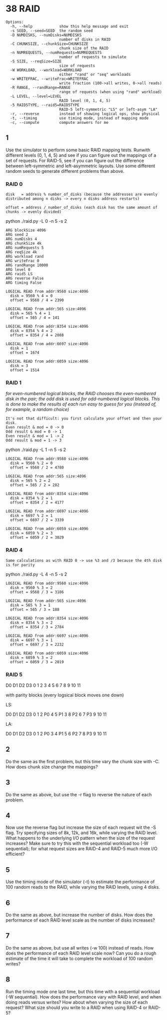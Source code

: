 # 38 RAID

~~~
Options:
  -h, --help            show this help message and exit
  -s SEED, --seed=SEED  the random seed
  -D NUMDISKS, --numDisks=NUMDISKS
                        number of disks in RAID
  -C CHUNKSIZE, --chunkSize=CHUNKSIZE
                        chunk size of the RAID
  -n NUMREQUESTS, --numRequests=NUMREQUESTS
                        number of requests to simulate
  -S SIZE, --reqSize=SIZE
                        size of requests
  -W WORKLOAD, --workload=WORKLOAD
                        either "rand" or "seq" workloads
  -w WRITEFRAC, --writeFrac=WRITEFRAC
                        write fraction (100->all writes, 0->all reads)
  -R RANGE, --randRange=RANGE
                        range of requests (when using "rand" workload)
  -L LEVEL, --level=LEVEL
                        RAID level (0, 1, 4, 5)
  -5 RAID5TYPE, --raid5=RAID5TYPE
                        RAID-5 left-symmetric "LS" or left-asym "LA"
  -r, --reverse         instead of showing logical ops, show physical
  -t, --timing          use timing mode, instead of mapping mode
  -c, --compute         compute answers for me
~~~


## 1

Use the simulator to perform some basic RAID mapping tests. Runwith different levels (0, 1, 4, 5) and see if you can figure out the mappings of a set of requests. For RAID-5, see if you can figure out the difference between left-symmetric and left-asymmetric layouts. Use some different random seeds to generate different problems than above.

### RAID 0

~~~
disk   = address % number_of_disks (because the addresses are evenly distributed among n disks -> every n disks address restarts)

offset = address / number_of_disks (each disk has the same amount of chunks -> evenly divided)
~~~

python ./raid.py -L 0 -n 5 -s 2

~~~
ARG blockSize 4096
ARG seed 2
ARG numDisks 4
ARG chunkSize 4k
ARG numRequests 5
ARG reqSize 4k
ARG workload rand
ARG writeFrac 0
ARG randRange 10000
ARG level 0
ARG raid5 LS
ARG reverse False
ARG timing False

LOGICAL READ from addr:9560 size:4096
  disk = 9560 % 4 = 0
  offset = 9560 / 4 = 2390

LOGICAL READ from addr:565 size:4096
  disk = 565 % 4 = 1
  offset = 565 / 4 = 141

LOGICAL READ from addr:8354 size:4096
  disk = 8354 % 4 = 2
  offset = 8354 / 4 = 2088

LOGICAL READ from addr:6697 size:4096
  disk = 1
  offset = 1674

LOGICAL READ from addr:6059 size:4096
  disk = 3
  offset = 1514
~~~

### RAID 1

_for even-numbered logical blocks, the RAID chooses the even-numbered disk in the pair; the odd disk is used for odd-numbered logical blocks. This is done to make the results of each run easy to guess for you (instead of, for example, a random choice)_

~~~
It's not that difficult: you first calculate your offset and then your disk.
Even result & mod = 0 -> 0
Odd result & mod = 0 -> 1
Even result & mod = 1 -> 2
Odd result & mod = 1 -> 3
~~~

python ./raid.py -L 1 -n 5 -s 2

~~~
LOGICAL READ from addr:9560 size:4096
  disk = 9560 % 2 = 0
  offset = 9560 / 2 = 4780

LOGICAL READ from addr:565 size:4096
  disk = 565 % 2 = 2
  offset = 565 / 2 = 282

LOGICAL READ from addr:8354 size:4096
  disk = 8354 % 2 = 1
  offset = 8354 / 2 = 4177

LOGICAL READ from addr:6697 size:4096
  disk = 6697 % 2 = 1
  offset = 6697 / 2 = 3339

LOGICAL READ from addr:6059 size:4096
  disk = 6059 % 2 = 3
  offset = 6059 / 2 = 3029
~~~

### RAID 4

~~~
Same calculations as with RAID 0 -> use %3 and /3 because the 4th disk is for parity
~~~

python ./raid.py -L 4 -n 5 -s 2

~~~
LOGICAL READ from addr:9560 size:4096
  disk = 9560 % 3 = 2
  offset = 9560 / 3 = 3186

LOGICAL READ from addr:565 size:4096
  disk = 565 % 3 = 1
  offset = 565 / 3 = 188

LOGICAL READ from addr:8354 size:4096
  disk = 8354 % 3 = 2
  offset = 8354 / 3 = 2784

LOGICAL READ from addr:6697 size:4096
  disk = 6697 % 3 = 1
  offset = 6697 / 3 = 2232
  
LOGICAL READ from addr:6059 size:4096
  disk = 6059 % 3 = 2
  offset = 6059 / 3 = 2019

~~~

### RAID 5

D0  D1  D2  D3
0   1   2   3
4   5   6   7
8   9   10  11

with parity blocks (every logsical block moves one down)

LS:

D0  D1  D2  D3
0   1   2   P0
4   5   P1  3
8   P2   6  7
P3  9   10  11

LA:

D0  D1  D2  D3
0   1   2   P0
3   4   P1  5
6   P2   7  8
P3  9   10  11


## 2

Do the same as the first problem, but this time vary the chunk size with -C. How does chunk size change the mappings?

## 3

Do the same as above, but use the -r flag to reverse the nature of each problem.

## 4

Now use the reverse flag but increase the size of each request wit the -S flag. Try specifying sizes of 8k, 12k, and 16k, while varying the RAID level. What happens to the underlying I/O pattern when the size of the request increases? Make sure to try this with the sequential workload too (-W sequential); for what request sizes are RAID-4 and RAID-5 much more I/O efficient?

## 5

Use the timing mode of the simulator (-t) to estimate the performance of 100 random reads to the RAID, while varying the RAID levels, using 4 disks.

## 6

Do the same as above, but increase the number of disks. How does the performance of each RAID level scale as the number of disks increases?

## 7

Do the same as above, but use all writes (-w 100) instead of reads. How does the performance of each RAID level scale now? Can you do a rough estimate of the time it will take to complete the workload of 100 random writes?

## 8

Run the timing mode one last time, but this time with a sequential workload (-W sequential). How does the performance vary with RAID level, and when doing reads versus writes? How about when varying the size of each request? What size should you write to a RAID when using RAID-4 or RAID-5?
